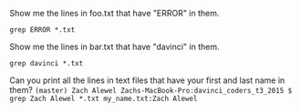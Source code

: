 Show me the lines in foo.txt that have "ERROR" in them.

`grep ERROR *.txt`

Show me the lines in bar.txt that have "davinci" in them.

`grep davinci *.txt`

Can you print all the lines in text files that have your first and last name in them?
`(master) Zach Alewel
Zachs-MacBook-Pro:davinci_coders_t3_2015 $ grep Zach Alewel *.txt
my_name.txt:Zach Alewel`
